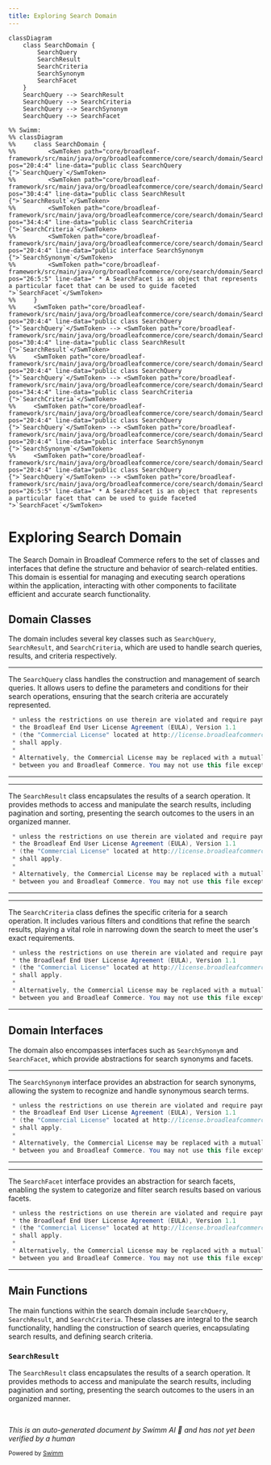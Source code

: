 ```yaml
---
title: Exploring Search Domain
---
```

```mermaid
classDiagram
    class SearchDomain {
        SearchQuery
        SearchResult
        SearchCriteria
        SearchSynonym
        SearchFacet
    }
    SearchQuery --> SearchResult
    SearchQuery --> SearchCriteria
    SearchQuery --> SearchSynonym
    SearchQuery --> SearchFacet

%% Swimm:
%% classDiagram
%%     class SearchDomain {
%%         <SwmToken path="core/broadleaf-framework/src/main/java/org/broadleafcommerce/core/search/domain/SearchQuery.java" pos="20:4:4" line-data="public class SearchQuery {">`SearchQuery`</SwmToken>
%%         <SwmToken path="core/broadleaf-framework/src/main/java/org/broadleafcommerce/core/search/domain/SearchResult.java" pos="30:4:4" line-data="public class SearchResult {">`SearchResult`</SwmToken>
%%         <SwmToken path="core/broadleaf-framework/src/main/java/org/broadleafcommerce/core/search/domain/SearchCriteria.java" pos="34:4:4" line-data="public class SearchCriteria {">`SearchCriteria`</SwmToken>
%%         <SwmToken path="core/broadleaf-framework/src/main/java/org/broadleafcommerce/core/search/domain/SearchSynonym.java" pos="20:4:4" line-data="public interface SearchSynonym {">`SearchSynonym`</SwmToken>
%%         <SwmToken path="core/broadleaf-framework/src/main/java/org/broadleafcommerce/core/search/domain/SearchFacet.java" pos="26:5:5" line-data=" * A SearchFacet is an object that represents a particular facet that can be used to guide faceted ">`SearchFacet`</SwmToken>
%%     }
%%     <SwmToken path="core/broadleaf-framework/src/main/java/org/broadleafcommerce/core/search/domain/SearchQuery.java" pos="20:4:4" line-data="public class SearchQuery {">`SearchQuery`</SwmToken> --> <SwmToken path="core/broadleaf-framework/src/main/java/org/broadleafcommerce/core/search/domain/SearchResult.java" pos="30:4:4" line-data="public class SearchResult {">`SearchResult`</SwmToken>
%%     <SwmToken path="core/broadleaf-framework/src/main/java/org/broadleafcommerce/core/search/domain/SearchQuery.java" pos="20:4:4" line-data="public class SearchQuery {">`SearchQuery`</SwmToken> --> <SwmToken path="core/broadleaf-framework/src/main/java/org/broadleafcommerce/core/search/domain/SearchCriteria.java" pos="34:4:4" line-data="public class SearchCriteria {">`SearchCriteria`</SwmToken>
%%     <SwmToken path="core/broadleaf-framework/src/main/java/org/broadleafcommerce/core/search/domain/SearchQuery.java" pos="20:4:4" line-data="public class SearchQuery {">`SearchQuery`</SwmToken> --> <SwmToken path="core/broadleaf-framework/src/main/java/org/broadleafcommerce/core/search/domain/SearchSynonym.java" pos="20:4:4" line-data="public interface SearchSynonym {">`SearchSynonym`</SwmToken>
%%     <SwmToken path="core/broadleaf-framework/src/main/java/org/broadleafcommerce/core/search/domain/SearchQuery.java" pos="20:4:4" line-data="public class SearchQuery {">`SearchQuery`</SwmToken> --> <SwmToken path="core/broadleaf-framework/src/main/java/org/broadleafcommerce/core/search/domain/SearchFacet.java" pos="26:5:5" line-data=" * A SearchFacet is an object that represents a particular facet that can be used to guide faceted ">`SearchFacet`</SwmToken>
```

# Exploring Search Domain

The Search Domain in Broadleaf Commerce refers to the set of classes and interfaces that define the structure and behavior of search-related entities. This domain is essential for managing and executing search operations within the application, interacting with other components to facilitate efficient and accurate search functionality.

## Domain Classes

The domain includes several key classes such as <SwmToken path="core/broadleaf-framework/src/main/java/org/broadleafcommerce/core/search/domain/SearchQuery.java" pos="20:4:4" line-data="public class SearchQuery {">`SearchQuery`</SwmToken>, <SwmToken path="core/broadleaf-framework/src/main/java/org/broadleafcommerce/core/search/domain/SearchResult.java" pos="30:4:4" line-data="public class SearchResult {">`SearchResult`</SwmToken>, and <SwmToken path="core/broadleaf-framework/src/main/java/org/broadleafcommerce/core/search/domain/SearchCriteria.java" pos="34:4:4" line-data="public class SearchCriteria {">`SearchCriteria`</SwmToken>, which are used to handle search queries, results, and criteria respectively.

<SwmSnippet path="/core/broadleaf-framework/src/main/java/org/broadleafcommerce/core/search/domain/SearchQuery.java" line="9">

---

The <SwmToken path="core/broadleaf-framework/src/main/java/org/broadleafcommerce/core/search/domain/SearchQuery.java" pos="20:4:4" line-data="public class SearchQuery {">`SearchQuery`</SwmToken> class handles the construction and management of search queries. It allows users to define the parameters and conditions for their search operations, ensuring that the search criteria are accurately represented.

```java
 * unless the restrictions on use therein are violated and require payment to Broadleaf in which case
 * the Broadleaf End User License Agreement (EULA), Version 1.1
 * (the "Commercial License" located at http://license.broadleafcommerce.org/commercial_license-1.1.txt)
 * shall apply.
 * 
 * Alternatively, the Commercial License may be replaced with a mutually agreed upon license (the "Custom License")
 * between you and Broadleaf Commerce. You may not use this file except in compliance with the applicable license.
```

---

</SwmSnippet>

<SwmSnippet path="/core/broadleaf-framework/src/main/java/org/broadleafcommerce/core/search/domain/SearchResult.java" line="9">

---

The <SwmToken path="core/broadleaf-framework/src/main/java/org/broadleafcommerce/core/search/domain/SearchResult.java" pos="30:4:4" line-data="public class SearchResult {">`SearchResult`</SwmToken> class encapsulates the results of a search operation. It provides methods to access and manipulate the search results, including pagination and sorting, presenting the search outcomes to the users in an organized manner.

```java
 * unless the restrictions on use therein are violated and require payment to Broadleaf in which case
 * the Broadleaf End User License Agreement (EULA), Version 1.1
 * (the "Commercial License" located at http://license.broadleafcommerce.org/commercial_license-1.1.txt)
 * shall apply.
 * 
 * Alternatively, the Commercial License may be replaced with a mutually agreed upon license (the "Custom License")
 * between you and Broadleaf Commerce. You may not use this file except in compliance with the applicable license.
```

---

</SwmSnippet>

<SwmSnippet path="/core/broadleaf-framework/src/main/java/org/broadleafcommerce/core/search/domain/SearchCriteria.java" line="9">

---

The <SwmToken path="core/broadleaf-framework/src/main/java/org/broadleafcommerce/core/search/domain/SearchCriteria.java" pos="34:4:4" line-data="public class SearchCriteria {">`SearchCriteria`</SwmToken> class defines the specific criteria for a search operation. It includes various filters and conditions that refine the search results, playing a vital role in narrowing down the search to meet the user's exact requirements.

```java
 * unless the restrictions on use therein are violated and require payment to Broadleaf in which case
 * the Broadleaf End User License Agreement (EULA), Version 1.1
 * (the "Commercial License" located at http://license.broadleafcommerce.org/commercial_license-1.1.txt)
 * shall apply.
 * 
 * Alternatively, the Commercial License may be replaced with a mutually agreed upon license (the "Custom License")
 * between you and Broadleaf Commerce. You may not use this file except in compliance with the applicable license.
```

---

</SwmSnippet>

## Domain Interfaces

The domain also encompasses interfaces such as <SwmToken path="core/broadleaf-framework/src/main/java/org/broadleafcommerce/core/search/domain/SearchSynonym.java" pos="20:4:4" line-data="public interface SearchSynonym {">`SearchSynonym`</SwmToken> and <SwmToken path="core/broadleaf-framework/src/main/java/org/broadleafcommerce/core/search/domain/SearchFacet.java" pos="26:5:5" line-data=" * A SearchFacet is an object that represents a particular facet that can be used to guide faceted ">`SearchFacet`</SwmToken>, which provide abstractions for search synonyms and facets.

<SwmSnippet path="/core/broadleaf-framework/src/main/java/org/broadleafcommerce/core/search/domain/SearchSynonym.java" line="9">

---

The <SwmToken path="core/broadleaf-framework/src/main/java/org/broadleafcommerce/core/search/domain/SearchSynonym.java" pos="20:4:4" line-data="public interface SearchSynonym {">`SearchSynonym`</SwmToken> interface provides an abstraction for search synonyms, allowing the system to recognize and handle synonymous search terms.

```java
 * unless the restrictions on use therein are violated and require payment to Broadleaf in which case
 * the Broadleaf End User License Agreement (EULA), Version 1.1
 * (the "Commercial License" located at http://license.broadleafcommerce.org/commercial_license-1.1.txt)
 * shall apply.
 * 
 * Alternatively, the Commercial License may be replaced with a mutually agreed upon license (the "Custom License")
 * between you and Broadleaf Commerce. You may not use this file except in compliance with the applicable license.
```

---

</SwmSnippet>

<SwmSnippet path="/core/broadleaf-framework/src/main/java/org/broadleafcommerce/core/search/domain/SearchFacet.java" line="9">

---

The <SwmToken path="core/broadleaf-framework/src/main/java/org/broadleafcommerce/core/search/domain/SearchFacet.java" pos="26:5:5" line-data=" * A SearchFacet is an object that represents a particular facet that can be used to guide faceted ">`SearchFacet`</SwmToken> interface provides an abstraction for search facets, enabling the system to categorize and filter search results based on various facets.

```java
 * unless the restrictions on use therein are violated and require payment to Broadleaf in which case
 * the Broadleaf End User License Agreement (EULA), Version 1.1
 * (the "Commercial License" located at http://license.broadleafcommerce.org/commercial_license-1.1.txt)
 * shall apply.
 * 
 * Alternatively, the Commercial License may be replaced with a mutually agreed upon license (the "Custom License")
 * between you and Broadleaf Commerce. You may not use this file except in compliance with the applicable license.
```

---

</SwmSnippet>

## Main Functions

The main functions within the search domain include <SwmToken path="core/broadleaf-framework/src/main/java/org/broadleafcommerce/core/search/domain/SearchQuery.java" pos="20:4:4" line-data="public class SearchQuery {">`SearchQuery`</SwmToken>, <SwmToken path="core/broadleaf-framework/src/main/java/org/broadleafcommerce/core/search/domain/SearchResult.java" pos="30:4:4" line-data="public class SearchResult {">`SearchResult`</SwmToken>, and <SwmToken path="core/broadleaf-framework/src/main/java/org/broadleafcommerce/core/search/domain/SearchCriteria.java" pos="34:4:4" line-data="public class SearchCriteria {">`SearchCriteria`</SwmToken>. These classes are integral to the search functionality, handling the construction of search queries, encapsulating search results, and defining search criteria.

### <SwmToken path="core/broadleaf-framework/src/main/java/org/broadleafcommerce/core/search/domain/SearchResult.java" pos="30:4:4" line-data="public class SearchResult {">`SearchResult`</SwmToken>

The <SwmToken path="core/broadleaf-framework/src/main/java/org/broadleafcommerce/core/search/domain/SearchResult.java" pos="30:4:4" line-data="public class SearchResult {">`SearchResult`</SwmToken> class encapsulates the results of a search operation. It provides methods to access and manipulate the search results, including pagination and sorting, presenting the search outcomes to the users in an organized manner.

&nbsp;

*This is an auto-generated document by Swimm AI 🌊 and has not yet been verified by a human*

<SwmMeta version="3.0.0" repo-id="Z2l0aHViJTNBJTNBQnJvYWRsZWFmQ29tbWVyY2UtZGVtby1uZXclM0ElM0FTd2ltbS1EZW1v" repo-name="BroadleafCommerce-demo-new" doc-type="overview"><sup>Powered by [Swimm](/)</sup></SwmMeta>

